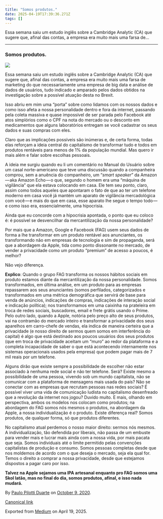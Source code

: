 ```yaml
---
title: "Somos produtos."
date: 2025-04-19T17:39:36.271Z
tags: []
---
```


Essa semana saiu um estudo inglês sobre a Cambridge Analytic (CA) que sugere que, afinal das contas, a empresa era muito mais uma farsa de…

* * *

### Somos produtos.

![](https://cdn-images-1.medium.com/max/800/1*RlWEyk9kRsOMCW26ltucjg.jpeg)

Essa semana saiu um estudo inglês sobre a Cambridge Analytic (CA) que sugere que, afinal das contas, a empresa era muito mais uma farsa de marketing do que necessariamente uma empresa de big data e análise de dados de usuários, tudo indicado e amparado pelos dados obtidos na investigação sobre a possível atuação desta no Brexit.

Isso abriu em mim uma “porta” sobre como lidamos com os nossos dados e como isso afeta a nossa personalidade dentro e fora da internet, passando pela coleta massiva e quase impossível de ser parada pelo Facebook até atos simplórios como o CPF na nota do mercado ou o desconto em medicamentos que alguns laboratórios entregam se você cadastrar os seus dados e suas compras com eles.

Claro que as implicações possíveis são inúmeras e, de certa forma, todas elas reforçam a ideia central do capitalismo de transformar tudo e todos em produtos rentáveis para menos de 1% da população mundial. Mas quero ir mais além e falar sobre escolhas pessoais.

A ideia me surgiu quando eu li um comentário no Manual do Usuário sobre um casal norte-americano que teve uma discussão quando a companheira comprou, sem a anuência do companheiro, um “_smart speaker_” da Amazon — aka Amazon Echo — o que, segundo o homem era uma “máquina de vigilância” que ela estava colocando em casa. Ele tem seu ponto, claro, assim como todos aqueles que apontaram o fato de que ao ter um telefone moderno em casa você já mantém um aparato de vigilância mercadológica com você — e mais do que em casa, esse aparato lhe segue o tempo todo — e como isso era, essencialmente, uma hipocrisia.

Ainda que eu concorde com a hipocrisia apontada, o ponto que eu coloco é: é possível se desvencilhar da mercantilização da nossa personalidade?

Por mais que a Amazon, Google e Facebook (FAG) usem seus dados de forma a lhe transformar em um produto rentável aos anunciantes, os transformando não em empresas de tecnologia e sim de propaganda, será que a abordagem da Apple, tida como ponto dissonante no mercado, de vender a privacidade como um produto “premium” de acesso a poucos, é melhor?

Não vejo diferença.

**Explico**: Quando o grupo FAG transforma os nossos hábitos sociais em produto estamos diante da mercantilização da nossa personalidade. Somos transformados, em última análise, em um produto para as empresas repassarem aos seus anunciantes (somos perfilados, categorizados e transformados em uma métrica demográfica que servirá de base para venda de anúncios, indicações de compras, indicações de interação social e indicação política); nos transformamos em uma caixinha na prateleira em troca de redes sociais, buscadores, email e frete grátis usando o Prime. Pelo outro lado, quando a Apple, notória pelo preço alto de seus produtos, vai na contramão do mercado inteiro e transformar a privacidade dos seus aparelhos em carro-chefe de vendas, ela indica de maneira certeira que a privacidade (e nosso direito de sermos quem somos em interferência do capital) é algo que está destinado aos poucos usuários dos seus produtos (que em troca de privacidade aceitam um “muro” ao redor da plataforma e a completa incapacidade de saber o que está acontecendo internamente nos sistemas operacionais usados pela empresa) que podem pagar mais de 7 mil reais por um telefone.

Alguns dirão que existe sempre a possibilidade de escolher não estar associado à nenhuma rede social e não ter telefone. Será? Existe mesmo a possibilidade de uma pessoa, vivendo sob um mundo capitalista, não se comunicar com a plataforma de mensagens mais usada do país? Não se conectar com as empresas que recrutam pessoas nas redes sociais? É possível viver uma vida de comunicação ludista no capitalismo desenfreado que a revolução da internet nos jogou? Duvido muito. E mais, olhando em perspectiva, ambos os modelos nos colocam como produtos; na abordagem do FAG somos nós mesmos o produtos, na abordagem da Apple, a nossa individualização é o produto. Existe diferença real? Somos produtos, de qualquer forma, só que produtos diferentes.

No capitalismo atual perdemos o nosso maior direito: sermos nós mesmos. A individualização, tão defendida por liberais, não passa de um embuste para vender mais e lucrar mais ainda com a nossa vida, por mais pacata que seja. Somos individuais até o limite permitido pelas convenções capitalistas de produção e consumo. Somos pessoas completas desde que nos moldemos de acordo com o que deseja o mercado, seja ela qual for. Temos o direito a comprar a nossa privacidade, desde que estejamos dispostos a pagar caro por isso.

**Talvez na Apple sejamos uma IPA artesanal enquanto pro FAG somos uma Skol latão, mas no final do dia, somos produtos, afinal, e isso nada mudará.**

By [Paulo Pilotti Duarte](https://medium.com/@paulopilotti) on [October 9, 2020](https://medium.com/p/3610f1bf3685).

[Canonical link](https://medium.com/@paulopilotti/somos-produtos-3610f1bf3685)

Exported from [Medium](https://medium.com) on April 19, 2025.